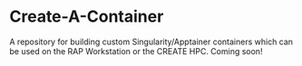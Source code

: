 # Create-A-Container
A repository for building custom Singularity/Apptainer containers which can be used on the RAP Workstation or the CREATE HPC.
Coming soon!
